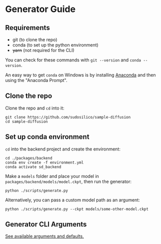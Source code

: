 # Generator Guide

## Requirements

- git (to clone the repo)
- conda (to set up the python environment)
- ~~yarn~~ (not required for the CLI)

You can check for these commands with `git --version` and `conda --version`.

An easy way to get `conda` on Windows is by installing [Anaconda](https://www.anaconda.com/) and then using the "Anaconda Prompt".

## Clone the repo

Clone the repo and `cd` into it:
```
git clone https://github.com/sudosilico/sample-diffusion
cd sample-diffusion
```

## Set up conda environment

`cd` into the backend project and create the environment:

```
cd ./packages/backend
conda env create -f environment.yml
conda activate sd_backend
```

Make a `models` folder and place your model in `packages/backend/models/model.ckpt`, then run the generator:

```
python ./scripts/generate.py
```

Alternatively, you can pass a custom model path as an argument:

```
python ./scripts/generate.py --ckpt models/some-other-model.ckpt
```

## Generator CLI Arguments

[See available arguments and defaults.](https://github.com/sudosilico/sample-diffusion/blob/main/packages/backend/scripts/generate.py#L50:L50)
